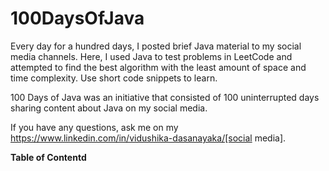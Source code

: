 # 100DaysOfJava
Every day for a hundred days, I posted brief Java material to my social media channels. Here, I used Java to test problems in LeetCode and attempted to find the best algorithm with the least amount of space and time complexity. Use short code snippets to learn.

100 Days of Java was an initiative that consisted of 100 uninterrupted days sharing content about Java on my social media.

If you have any questions, ask me on my https://www.linkedin.com/in/vidushika-dasanayaka/[social media].

<b>Table of Contentd</b>
